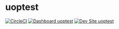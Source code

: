 # uoptest

[![CircleCI](https://circleci.com/gh/heremias/uoptest.svg?style=shield)](https://circleci.com/gh/heremias/uoptest)
[![Dashboard uoptest](https://img.shields.io/badge/dashboard-uoptest-yellow.svg)](https://dashboard.pantheon.io/sites/77b7a7f3-39a7-45c5-971d-5fcf64bc422f#dev/code)
[![Dev Site uoptest](https://img.shields.io/badge/site-uoptest-blue.svg)](http://dev-uoptest.pantheonsite.io/)